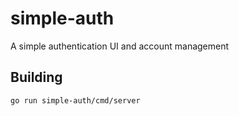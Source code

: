 # simple-auth

A simple authentication UI and account management

## Building

```sh
go run simple-auth/cmd/server
```
